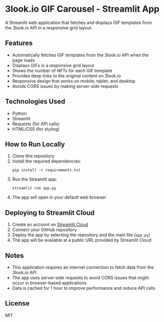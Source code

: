 # 3look.io GIF Carousel - Streamlit App

A Streamlit web application that fetches and displays GIF templates from the 3look.io API in a responsive grid layout.

## Features

- Automatically fetches GIF templates from the 3look.io API when the page loads
- Displays GIFs in a responsive grid layout
- Shows the number of NFTs for each GIF template
- Provides deep links to the original content on 3look.io
- Responsive design that works on mobile, tablet, and desktop
- Avoids CORS issues by making server-side requests

## Technologies Used

- Python
- Streamlit
- Requests (for API calls)
- HTML/CSS (for styling)

## How to Run Locally

1. Clone this repository
2. Install the required dependencies:
   ```
   pip install -r requirements.txt
   ```
3. Run the Streamlit app:
   ```
   streamlit run app.py
   ```
4. The app will open in your default web browser

## Deploying to Streamlit Cloud

1. Create an account on [Streamlit Cloud](https://streamlit.io/cloud)
2. Connect your GitHub repository
3. Deploy the app by selecting the repository and the main file (`app.py`)
4. The app will be available at a public URL provided by Streamlit Cloud

## Notes

- This application requires an internet connection to fetch data from the 3look.io API
- The app uses server-side requests to avoid CORS issues that might occur in browser-based applications
- Data is cached for 1 hour to improve performance and reduce API calls

## License

MIT 